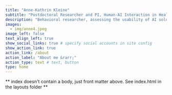 ```yaml
---
title: "Anne-Kathrin Kleine"
subtitle: "Postdoctoral Researcher and PI, Human-AI Interaction in Healthcare, LMU Munich"
description: "Behavioral researcher, assessing the usability of AI solutions in the healthcare sector."
images:
  - img/anne4.jpeg
image_left: false
text_align_left: true
show_social_links: true # specify social accounts in site config
show_action_link: true
action_link: /about
action_label: "About me &rarr;"
action_type: text # text, button
type: home
---
```


** index doesn't contain a body, just front matter above.
See index.html in the layouts folder **
